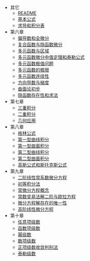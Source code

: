 * 其它
  * [README](高等数学（下）/README.md)
  * [基本公式](高等数学（下）/基本公式.md)
  * [求导和积分表](高等数学（下）/求导和积分表.md)
* 第六章
  * [偏导数和全微分](高等数学（下）/第六章/偏导数和全微分.md)
  * [复合函数与隐函数微分](高等数学（下）/第六章/复合函数与隐函数微分.md)
  * [多元函数与区域](高等数学（下）/第六章/多元函数与区域.md)
  * [多元函数微分中值定理和泰勒公式](高等数学（下）/第六章/多元函数微分中值定理和泰勒公式.md)
  * [多元函数极值问题](高等数学（下）/第六章/多元函数极值问题.md)
  * [多元函数的极限](高等数学（下）/第六章/多元函数的极限.md)
  * [多元函数连续性](高等数学（下）/第六章/多元函数连续性.md)
  * [方向导数与梯度](高等数学（下）/第六章/方向导数与梯度.md)
  * [曲面论初步](高等数学（下）/第六章/曲面论初步.md)
  * [隐函数存在性和求法](高等数学（下）/第六章/隐函数存在性和求法.md)
* 第七章
  * [三重积分](高等数学（下）/第七章/三重积分.md)
  * [二重积分](高等数学（下）/第七章/二重积分.md)
  * [几何应用](高等数学（下）/第七章/几何应用.md)
* 第八章
  * [格林公式](高等数学（下）/第八章/格林公式.md)
  * [第一型曲线积分](高等数学（下）/第八章/第一型曲线积分.md)
  * [第一型曲面积分](高等数学（下）/第八章/第一型曲面积分.md)
  * [第二型曲线积分](高等数学（下）/第八章/第二型曲线积分.md)
  * [第二型曲面积分](高等数学（下）/第八章/第二型曲面积分.md)
  * [高斯公式和斯托克斯公式](高等数学（下）/第八章/高斯公式和斯托克斯公式.md)
* 第九章
  * [二阶线性常系数微分方程](高等数学（下）/第九章/二阶线性常系数微分方程.md)
  * [初等积分法](高等数学（下）/第九章/初等积分法.md)
  * [常微分方程概念](高等数学（下）/第九章/常微分方程概念.md)
  * [常数变易法解二阶与欧拉方程](高等数学（下）/第九章/常数变易法解二阶与欧拉方程.md)
  * [微分方程解存在的唯一性](高等数学（下）/第九章/微分方程解存在的唯一性.md)
  * [高阶线性微分方程](高等数学（下）/第九章/高阶线性微分方程.md)
* 第十章
  * [任意项级数](高等数学（下）/第十章/任意项级数.md)
  * [函数项级数](高等数学（下）/第十章/函数项级数.md)
  * [幂级数](高等数学（下）/第十章/幂级数.md)
  * [数项级数](高等数学（下）/第十章/数项级数.md)
  * [正项级数收敛判别法](高等数学（下）/第十章/正项级数收敛判别法.md)
  * [泰勒级数](高等数学（下）/第十章/泰勒级数.md)
